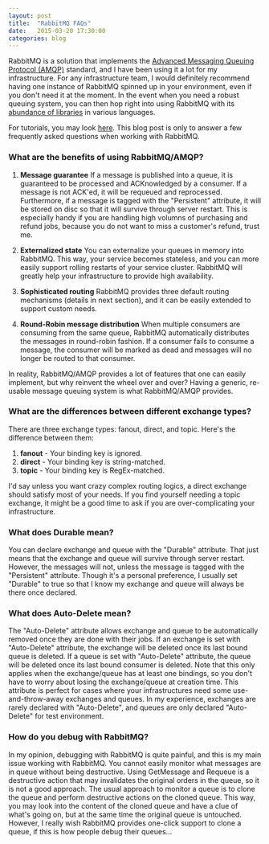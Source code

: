 ```yaml
---
layout: post
title:  "RabbitMQ FAQs"
date:   2015-03-20 17:30:00
categories: blog
---
```

RabbitMQ is a solution that implements the [Advanced Messaging Queuing Protocol (AMQP)](http://en.wikipedia.org/wiki/Advanced_Message_Queuing_Protocol) standard, and I have been using it a lot for my infrastructure. For any infrastructure team, I would definitely recommend having one instance of RabbitMQ spinned up in your environment, even if you don't need it at the moment. In the event when you need a robust queuing system, you can then hop right into using RabbitMQ with its [abundance of libraries](https://www.rabbitmq.com/devtools.html) in various languages.

For tutorials, you may look [here](https://www.rabbitmq.com/getstarted.html). This blog post is only to answer a few frequently asked questions when working with RabbitMQ.

### What are the benefits of using RabbitMQ/AMQP?
1. **Message guarantee**
If a message is published into a queue, it is guaranteed to be processed and ACKnowledged by a consumer. If a message is not ACK'ed, it will be requeued and reprocessed. Furthermore, if a message is tagged with the "Persistent" attribute, it will be stored on disc so that it will survive through server restart. This is especially handy if you are handling high volumns of purchasing and refund jobs, because you do not want to miss a customer's refund, trust me.

2. **Externalized state**
You can externalize your queues in memory into RabbitMQ. This way, your service becomes stateless, and you can more easily support rolling restarts of your service cluster. RabbitMQ will greatly help your infrastructure to provide high availability.

3. **Sophisticated routing**
RabbitMQ provides three default routing mechanisms (details in next section), and it can be easily extended to support custom needs.

4. **Round-Robin message distribution**
When multiple consumers are consuming from the same queue, RabbitMQ automatically distributes the messages in round-robin fashion. If a consumer fails to consume a message, the consumer will be marked as dead and messages will no longer be routed to that consumer.

In reality, RabbitMQ/AMQP provides a lot of features that one can easily implement, but why reinvent the wheel over and over? Having a generic, re-usable message queuing system is what RabbitMQ/AMQP provides.

### What are the differences between different exchange types?
There are three exchange types: fanout, direct, and topic. Here's the difference between them:

1. **fanout** - Your binding key is ignored.
2. **direct** - Your binding key is string-matched.
3. **topic** - Your binding key is RegEx-matched.

I'd say unless you want crazy complex routing logics, a direct exchange should satisfy most of your needs. If you find yourself needing a topic exchange, it might be a good time to ask if you are over-complicating your infrastructure.

### What does Durable mean?
You can declare exchange and queue with the "Durable" attribute. That just means that the exchange and queue will survive through server restart. However, the messages will not, unless the message is tagged with the "Persistent" attribute. Though it's a personal preference, I usually set "Durable" to true so that I know my exchange and queue will always be there once declared.

### What does Auto-Delete mean?
The "Auto-Delete" attribute allows exchange and queue to be automatically removed once they are done with their jobs. If an exchange is set with "Auto-Delete" attribute, the exchange will be deleted once its last bound queue is deleted. If a queue is set with "Auto-Delete" attribute, the queue will be deleted once its last bound consumer is deleted. Note that this only applies when the exchange/queue has at least one bindings, so you don't have to worry about losing the exchange/queue at creation time. This attribute is perfect for cases where your infrastructures need some use-and-throw-away exchanges and queues. In my experience, exchanges are rarely declared with "Auto-Delete", and queues are only declared "Auto-Delete" for test environment.

### How do you debug with RabbitMQ?
In my opinion, debugging with RabbitMQ is quite painful, and this is my main issue working with RabbitMQ. You cannot easily monitor what messages are in queue without being destructive. Using GetMessage and Requeue is a destructive action that may invalidates the original orders in the queue, so it is not a good approach. The usual approach to monitor a queue is to clone the queue and perform destructive actions on the cloned queue. This way, you may look into the content of the cloned queue and have a clue of what's going on, but at the same time the original queue is untouched. However, I really wish RabbitMQ provides one-click support to clone a queue, if this is how people debug their queues...
